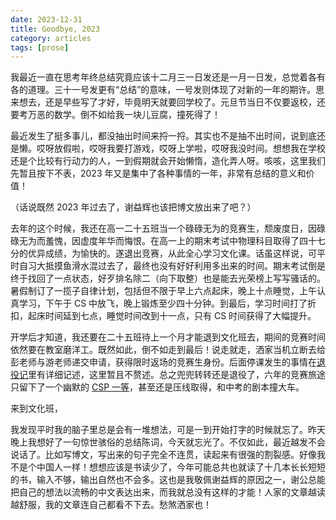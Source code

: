```yaml
---
date: 2023-12-31
title: Goodbye, 2023
category: articles
tags: [prose]
---
```



我最近一直在思考年终总结究竟应该十二月三一日发还是一月一日发，总觉着各有各的道理。三十一号发更有“总结”的意味，一号发则体现了对新的一年的期许。思来想去，还是早些写了才好，毕竟明天就要回学校了。元旦节当日不仅要返校，还要考万恶的数学。倒不如给我一块儿豆腐，撞死得了！

最近发生了挺多事儿，都没抽出时间来捋一捋。其实也不是抽不出时间，说到底还是懒。哎呀放假啦，哎呀我要打游戏，哎呀上学啦，哎呀我没时间。想想我在学校还是个比较有行动力的人，一到假期就会开始懒惰，造化弄人呀。咳咳，这里我们先暂且按下不表，2023 年又是集中了各种事情的一年，非常有总结的意义和价值！

（话说既然 2023 年过去了，谢益辉也该把博文放出来了吧？）

去年的这个时候，我还在高一二十五班当一个碌碌无为的竞赛生，颓废度日，因碌碌无为而羞愧，因虚度年华而悔恨。在高一上的期末考试中物理科目取得了四十七分的优异成绩，为愉快的。遂退出竞赛，从此全心学习文化课。话虽这样说，可平时自习大抵摸鱼滑水混过去了，最终也没有好好利用多出来的时间。期末考试倒是终于找回了一点状态，好歹排名除二（向下取整）也是能去光荣榜上写写骚话的。暑假制订了一揽子自律计划，包括但不限于早上六点起床，晚上十点睡觉，上午认真学习，下午于 CS 中放飞，晚上锻炼至少四十分钟。到最后，学习时间打了折扣，起床时间延到七点，睡觉时间改到十一点，只有 CS 时间获得了大幅提升。

开学后才知道，我还要在二十五班待上一个月才能退到文化班去，期间的竞赛时间依然要在教室磨洋工。既然如此，倒不如走到最后！说走就走，洒家当机立断去给彭老师与游老师递交申请，获得限时返场的竞赛生身份。后面停课发生的事情在[退役记](还没写)里有详细记述，这里暂且不赘述。总之兜兜转转还是退役了，六年的竞赛旅途只留下了一个幽默的 [CSP 一等](https://www.cirnovsky.net/articles/article-csp-2023)，甚至还是压线取得，和中考的剧本撞大车。

来到文化班，

我发现平时我的脑子里总是会有一堆想法，可是一到开始打字的时候就忘了。昨天晚上我想好了一句惊世骇俗的总结陈词，今天就忘光了。不仅如此，最近越发不会说话了。比如写博文，写出来的句子完全不连贯，读起来有很强的割裂感。好像我不是个中国人一样！想想应该是书读少了，今年可能总共也就读了十几本长长短短的书，输入不够，输出自然也不会多。这也是我敬佩谢益辉的原因之一，谢公总能把自己的想法以流畅的中文表达出来，而我就总没有这样的才能！人家的文章越读越舒服，我的文章连自己都看不下去。愁煞洒家也！
    